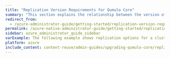 ```yaml
---
title: "Replication Version Requirements for Qumulo Core"
summary: "This section explains the relationship between the version of Qumulo Core that a cluster runs and data replication between it and other clusters."
redirect_from:
  - /azure-administrator-guide/getting-started/replication-version-requirements.html
permalink: /azure-native-administrator-guide/getting-started/replication-version-requirements.html
sidebar: azure_administrator_guide_sidebar
varExample: The following example shows replication options for a cluster running the 
platform: azure
include_content: content-reuse/admin-guides/upgrading-qumulo-core/replication-version-requirements-upgrade-recommendations.md
---
```


